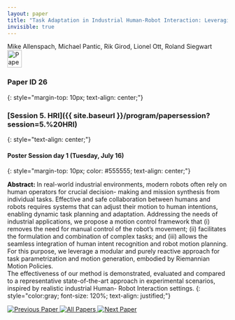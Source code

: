 ```yaml
---
layout: paper
title: "Task Adaptation in Industrial Human-Robot Interaction: Leveraging Riemannian Motion Policies"
invisible: true
---
```

<div class="paper-authors">
<div class="paper-author-box">
    <div class="paper-author-name">Mike Allenspach, Michael Pantic, Rik Girod, Lionel Ott, Roland Siegwart</div>
    <div class="paper-author-uni"></div>
</div>

</div><div class="paper-pdf">
                <div> <a href="https://enriquecoronadozu.github.io/rssproceedings2024/rss20/p026.pdf"><img src="{{ site.baseurl }}/images/paper_link.png" alt="Paper Website" width = "33"  height = "40"/></a> </div>
                </div>

### Paper ID 26
{: style="margin-top: 10px; text-align: center;"}

### [Session 5. HRI]({{ site.baseurl }}/program/papersession?session=5.%20HRI)
{: style="text-align: center;"}

#### Poster Session day 1 (Tuesday, July 16)
{: style="margin-top: 10px; color: #555555; text-align: center;"}

<b style="color: black;">Abstract: </b>In real-world industrial environments, modern
 robots often rely on human operators for crucial decision-
 making and mission synthesis from individual tasks. Effective and
 safe collaboration between humans and robots requires systems
 that can adjust their motion to human intentions, enabling
 dynamic task planning and adaptation. Addressing the needs of
 industrial applications, we propose a motion control framework
 that (i) removes the need for manual control of the robot’s
 movement; (ii) facilitates the formulation and combination of
 complex tasks; and (iii) allows the seamless integration of human
 intent recognition and robot motion planning. For this purpose,
 we leverage a modular and purely reactive approach for task 
 parametrization and motion generation, embodied by Riemannian Motion Policies.  
 The effectiveness of our method is demonstrated, evaluated and compared to a representative state-of-the-art approach in
 experimental scenarios, inspired by realistic industrial Human-
 Robot Interaction settings.
{: style="color:gray; font-size: 120%; text-align: justified;"}


<div class="paper-menu">
<a href="{{ site.baseurl }}/program/papers/025/"> <img src="{{ site.baseurl }}/images/previous_paper_icon.png" alt="Previous Paper" title="Previous Paper"/> </a>
<a href="{{ site.baseurl }}/program/papers"><img src="{{ site.baseurl }}/images/overview_icon.png" alt="All Papers" title="All Papers"/> </a>
<a href="{{ site.baseurl }}/program/papers/027/"> <img src="{{ site.baseurl }}/images/next_paper_icon.png" alt="Next Paper" title="Next Paper"/> </a>

</div>

